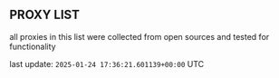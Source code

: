 ## PROXY LIST

all proxies in this list were collected from open sources and tested for functionality

last update: `2025-01-24 17:36:21.601139+00:00` UTC